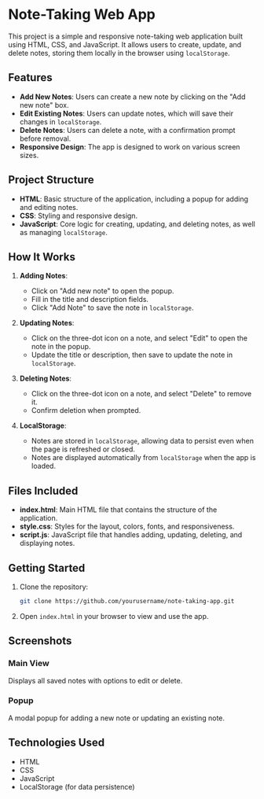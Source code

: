 # Note-Taking Web App

This project is a simple and responsive note-taking web application built using HTML, CSS, and JavaScript. It allows users to create, update, and delete notes, storing them locally in the browser using `localStorage`.

## Features

- **Add New Notes**: Users can create a new note by clicking on the "Add new note" box.
- **Edit Existing Notes**: Users can update notes, which will save their changes in `localStorage`.
- **Delete Notes**: Users can delete a note, with a confirmation prompt before removal.
- **Responsive Design**: The app is designed to work on various screen sizes.

## Project Structure

- **HTML**: Basic structure of the application, including a popup for adding and editing notes.
- **CSS**: Styling and responsive design.
- **JavaScript**: Core logic for creating, updating, and deleting notes, as well as managing `localStorage`.

## How It Works

1. **Adding Notes**:
   - Click on "Add new note" to open the popup.
   - Fill in the title and description fields.
   - Click "Add Note" to save the note in `localStorage`.

2. **Updating Notes**:
   - Click on the three-dot icon on a note, and select "Edit" to open the note in the popup.
   - Update the title or description, then save to update the note in `localStorage`.

3. **Deleting Notes**:
   - Click on the three-dot icon on a note, and select "Delete" to remove it.
   - Confirm deletion when prompted.

4. **LocalStorage**:
   - Notes are stored in `localStorage`, allowing data to persist even when the page is refreshed or closed.
   - Notes are displayed automatically from `localStorage` when the app is loaded.

## Files Included

- **index.html**: Main HTML file that contains the structure of the application.
- **style.css**: Styles for the layout, colors, fonts, and responsiveness.
- **script.js**: JavaScript file that handles adding, updating, deleting, and displaying notes.

## Getting Started

1. Clone the repository:
   ```bash
   git clone https://github.com/yourusername/note-taking-app.git
   ```
   
2. Open `index.html` in your browser to view and use the app.

## Screenshots

### Main View
Displays all saved notes with options to edit or delete.

### Popup
A modal popup for adding a new note or updating an existing note.

## Technologies Used

- HTML
- CSS
- JavaScript
- LocalStorage (for data persistence)
